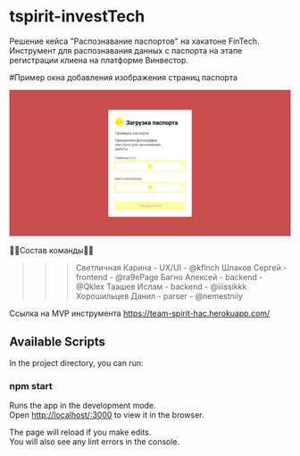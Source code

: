 # tspirit-investTech

Решение кейса "Распознавание паспортов" на хакатоне FinTech. Инструмент для распознавания данных с паспорта на этапе регистрации клиена на платформе Винвестор. 

#Пример окна добавления изображения страниц паспорта

![image](https://github.com/Ra9e/tspirit-investTech/blob/master/static/img/%D0%A0%D0%B5%D0%B3%D0%B8%D1%81%D1%82%D1%80%D0%B0%D1%86%D0%B8%D1%8F%201.png)

👤👤Состав команды👤👤
>>>Светличная Карина - UX/UI - @kflnch
>>>Шпаков Сергей - frontend - @ra9ePage
>>>Багно Алексей - backend - @Qklex
>>>Таашев Ислам - backend - @iiissikkk
>>>Хорошильцев Данил - parser - @nemestniiy

Ссылка на MVP инструмента https://team-spirit-hac.herokuapp.com/

## Available Scripts

In the project directory, you can run:

### npm start

Runs the app in the development mode.\
Open [http://localhost/:3000](http//localhost:3000) to view it in the browser.

The page will reload if you make edits.\
You will also see any lint errors in the console.
